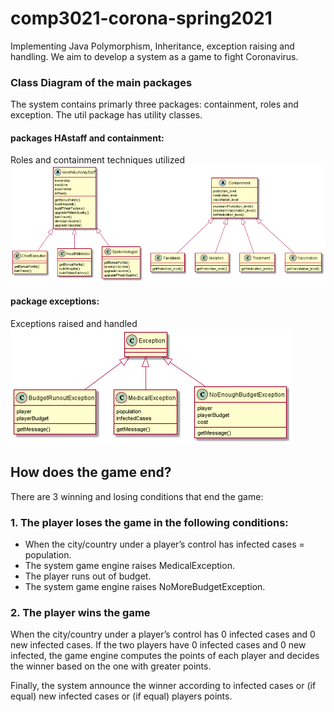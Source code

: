 # comp3021-corona-spring2021
Implementing Java Polymorphism, Inheritance, exception raising and handling.
We aim to develop a system as a game to fight Coronavirus.

### Class Diagram of the main packages
The system contains primarly three packages: containment, roles and exception. 
The util package has utility classes. 
#### packages HAstaff and containment:
Roles and containment techniques utilized 
![alt text](roles_conts.png)

#### package exceptions:
Exceptions raised and handled
![alt text](exceptions.png)


## How does the game end?
There are 3 winning and losing conditions that end the game:
### 1. The player loses the game in the following conditions:
- When the city/country under a player’s control has infected cases = population.
- The system game engine raises MedicalException.
- The player runs out of budget.
- The system game engine raises NoMoreBudgetException.
### 2. The player wins the game
When the city/country under a player’s control has 0 infected cases and 0 new infected cases. If the two players have 0 infected cases and 0 new infected, the game engine computes the points of each player and decides the winner based on the one with greater points.

Finally, the system announce the winner according to infected cases or (if equal) new infected cases or (if equal) players points. 
